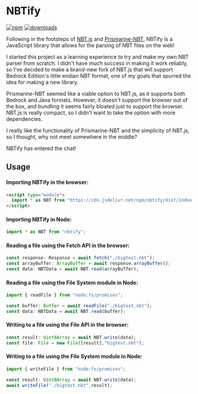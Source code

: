 # NBTify

[![npm](https://img.shields.io/npm/v/nbtify.svg)](https://www.npmjs.com/package/nbtify)
[![downloads](https://img.shields.io/npm/dm/nbtify.svg)](https://www.npmjs.com/package/nbtify)

Following in the footsteps of [NBT.js](https://github.com/sjmulder/nbt-js) and [Prismarine-NBT](https://github.com/PrismarineJS/prismarine-nbt), NBTify is a JavaScript library that allows for the parsing of NBT files on the web!

I started this project as a learning experience to try and make my own NBT parser from scratch. I didn't have much success in making it work reliably, so I've decided to make a brand-new fork of NBT.js that will support Bedrock Edition's little endian NBT format, one of my goals that spurred the idea for making a new library.

Prismarine-NBT seemed like a viable option to NBT.js, as it supports both Bedrock and Java formats. However, it doesn't support the browser out of the box, and bundling it seems fairly bloated just to support the browser. NBT.js is really compact, so I didn't want to take the option with more dependencies.

I really like the functionality of Prismarine-NBT and the simplicity of NBT.js, so I thought, why not meet somewhere in the middle?

NBTify has entered the chat!

## Usage

#### Importing NBTify in the browser:

```html
<script type="module">
  import * as NBT from "https://cdn.jsdelivr.net/npm/nbtify/dist/index.min.js";
</script>
```

#### Importing NBTify in Node:

```ts
import * as NBT from "nbtify";
```

#### Reading a file using the Fetch API in the browser:

```ts
const response: Response = await fetch("./bigtest.nbt");
const arrayBuffer: ArrayBuffer = await response.arrayBuffer();
const data: NBTData = await NBT.read(arrayBuffer);
```

#### Reading a file using the File System module in Node:

```ts
import { readFile } from "node:fs/promises";

const buffer: Buffer = await readFile("./bigtest.nbt");
const data: NBTData = await NBT.read(buffer);
```

#### Writing to a file using the File API in the browser:

```ts
const result: Uint8Array = await NBT.write(data);
const file: File = new File([result],"bigtest.nbt");
```

#### Writing to a file using the File System module in Node:

```ts
import { writeFile } from "node:fs/promises";

const result: Uint8Array = await NBT.write(data);
await writeFile("./bigtest.nbt",result);
```